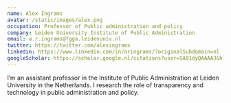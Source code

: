 ```yaml
---
name: Alex Ingrams
avatar: /static/images/alex.png
occupation: Professor of Public administration and policy
company: Leiden University Institute of Public Administration
email: a.r.ingrams@fgga.leidenuniv.nl
twitter: https://twitter.com/alexingrams
linkedin: https://www.linkedin.com/in/aringrams/?originalSubdomain=nl
googleScholar: https://scholar.google.nl/citations?user=SA91dyQAAAAJ&hl=en
---
```


I’m an assistant professor in the Institute of Public Administration at Leiden University in the Netherlands. I research the role of transparency and technology in public administration and policy.
